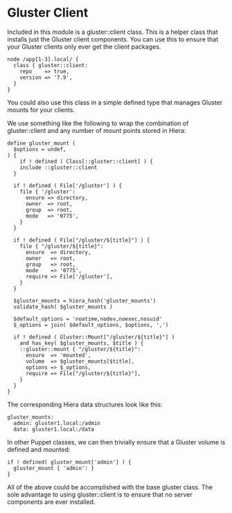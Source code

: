 Gluster Client
==============

Included in this module is a gluster::client class. This is a helper class that installs just the Gluster client components. You can use this to ensure that your Gluster clients only ever get the client packages.

    node /app[1-3].local/ {
      class { gluster::client:
        repo    => true,
        version => '7.9',
      }
    }

You could also use this class in a simple defined type that manages Gluster mounts for your clients.

We use something like the following to wrap the combination of gluster::client and any number of mount points stored in Hiera:

```puppet
define gluster_mount (
  $options = undef,
) {
    if ! defined ( Class[::gluster::client] ) {
    include ::gluster::client
  }

  if ! defined ( File['/gluster'] ) {
    file { '/gluster':
      ensure => directory,
      owner  => root,
      group  => root,
      mode   => '0775',
    }
  }

  if ! defined ( File["/gluster/${title}"] ) {
    file { "/gluster/${title}":
      ensure  => directory,
      owner   => root,
      group   => root,
      mode    => '0775',
      require => File['/gluster'],
    }
  }

  $gluster_mounts = hiera_hash('gluster_mounts')
  validate_hash( $gluster_mounts )

  $default_options = 'noatime,nodev,noexec,nosuid'
  $_options = join( $default_options, $options, ',')

  if ! defined ( Gluster::Mount["/gluster/${title}"] )
    and has_key( $gluster_mounts, $title ) {
    ::gluster::mount { "/gluster/${title}":
      ensure  => 'mounted',
      volume  => $gluster_mounts[$title],
      options => $_options,
      require => File["/gluster/${title}"],
    }
  }
}
```

The corresponding Hiera data structures look like this:

    gluster_mounts:
      admin: gluster1.local:/admin
      data: gluster1.local:/data

In other Puppet classes, we can then trivially ensure that a Gluster volume is defined and mounted:

    if ! defined( gluster_mount['admin'] ) {
      gluster_mount { 'admin': }
    }

All of the above could be accomplished with the base gluster class. The sole advantage to using gluster::client is to ensure that no server components are ever installed.
